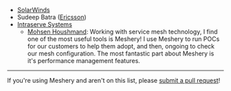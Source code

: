 - [SolarWinds](https://solarwinds.com)
- Sudeep Batra ([Ericsson](https://www.ericsson.com))
- [Intraserve Systems](http://intraservesystems.com)
  - [Mohsen Houshmand](https://www.linkedin.com/in/mohsen-houshmand-sarvestani-138bab9/): Working with service mesh technology, I find one of the most useful tools is Meshery! I use Meshery to run POCs for our customers to help them adopt, and then, ongoing to check our mesh configuration. The most fantastic part about Meshery is it's performance management features.

---
If you're using Meshery and aren't on this list, please [submit a pull request](https://github.com/layer5io/meshery/pulls)!
